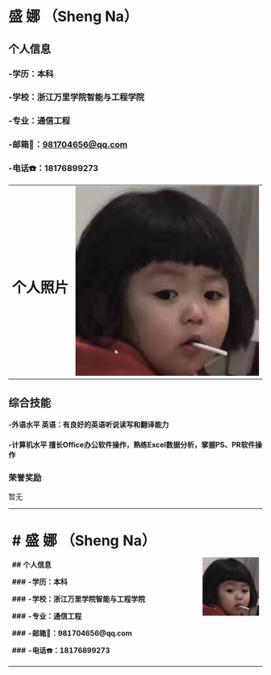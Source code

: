 #  盛   娜 （Sheng Na）

## 个人信息
### -学历：本科
### -学校：浙江万里学院智能与工程学院
### -专业：通信工程
### -邮箱📧：981704656@qq.com
### -电话☎️：18176899273
<table border="0">
  <tr>
    <td width="25%">
      <h1> 个人照片</h1>
    </td>
    <td width="75%">
      <img src="/79F417B9-05E5-4E51-B576-6D7C14D3BF3A.jpeg" width="100%">      
    </td>
  </tr>
</table>

## 综合技能
#### -外语水平	 英语：有良好的英语听说读写和翻译能力
#### -计算机水平	擅长Office办公软件操作，熟练Excel数据分析，掌握PS、PR软件操作


### 荣誉奖励
暂无
<table border="0">
  <tr>
    <td width="75%">
      <h1>#  盛   娜 （Sheng Na）</h1>
       <p><b>## 个人信息</b></p>
      <p><b>### -学历：本科</b></p>
      <p><b>### -学校：浙江万里学院智能与工程学院</b></p>
      <p><b>### -专业：通信工程</b></p>
      <p><b>### -邮箱📧：981704656@qq.com</b></p>
      <p><b>### -电话☎️：18176899273</b></p>
    </td>
    <td width="25%">
      <img src="/79F417B9-05E5-4E51-B576-6D7C14D3BF3A.jpeg" width="100%">      
    </td>
  </tr>
</table>

